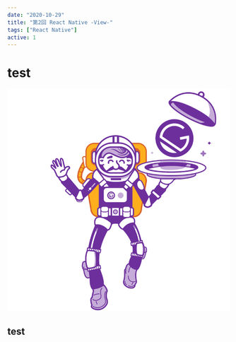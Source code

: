 ```yaml
---
date: "2020-10-29"
title: "第2回 React Native -View-"
tags: ["React Native"]
active: 1
---
```


# test

![AppStoreConnect1](./001.png)

## test
